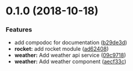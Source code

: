 <a name="0.1.0"></a>
# 0.1.0 (2018-10-18)


### Features

* add compodoc for documentation ([b29de3d](https://github.com/DerFu/Kourou/commit/b29de3d))
* **rocket:** add rocket module ([ad62408](https://github.com/DerFu/Kourou/commit/ad62408))
* **weather:** Add weather api service ([09c9718](https://github.com/DerFu/Kourou/commit/09c9718))
* **weather:** Add weather component ([aecf33c](https://github.com/DerFu/Kourou/commit/aecf33c))




